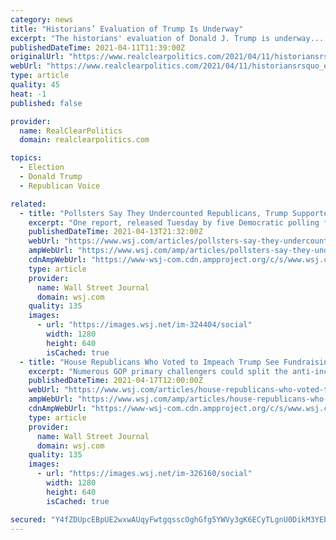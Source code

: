 ```yaml
---
category: news
title: "Historians’ Evaluation of Trump Is Underway"
excerpt: "The historians' evaluation of Donald J. Trump is underway.... Read Full Article »"
publishedDateTime: 2021-04-11T11:39:00Z
originalUrl: "https://www.realclearpolitics.com/2021/04/11/historiansrsquo_evaluation_of_trump_is_underway_540245.html#!"
webUrl: "https://www.realclearpolitics.com/2021/04/11/historiansrsquo_evaluation_of_trump_is_underway_540245.html#!"
type: article
quality: 45
heat: -1
published: false

provider:
  name: RealClearPolitics
  domain: realclearpolitics.com

topics:
  - Election
  - Donald Trump
  - Republican Voice

related:
  - title: "Pollsters Say They Undercounted Republicans, Trump Supporters in 2020"
    excerpt: "One report, released Tuesday by five Democratic polling firms, finds that their surveys undercounted voters who viewed former President Donald Trump as “presidential.’’ Another, by the nonpartisan Pew Research Center, concluded that obtaining the ..."
    publishedDateTime: 2021-04-13T21:32:00Z
    webUrl: "https://www.wsj.com/articles/pollsters-say-they-undercounted-republicans-trump-supporters-in-2020-11618353142"
    ampWebUrl: "https://www.wsj.com/amp/articles/pollsters-say-they-undercounted-republicans-trump-supporters-in-2020-11618353142"
    cdnAmpWebUrl: "https://www-wsj-com.cdn.ampproject.org/c/s/www.wsj.com/amp/articles/pollsters-say-they-undercounted-republicans-trump-supporters-in-2020-11618353142"
    type: article
    provider:
      name: Wall Street Journal
      domain: wsj.com
    quality: 135
    images:
      - url: "https://images.wsj.net/im-324404/social"
        width: 1280
        height: 640
        isCached: true
  - title: "House Republicans Who Voted to Impeach Trump See Fundraising Boost"
    excerpt: "Numerous GOP primary challengers could split the anti-incumbent vote against the 10 lawmakers in some districts in 2022."
    publishedDateTime: 2021-04-17T12:00:00Z
    webUrl: "https://www.wsj.com/articles/house-republicans-who-voted-to-impeach-trump-see-fundraising-boost-11618664400"
    ampWebUrl: "https://www.wsj.com/amp/articles/house-republicans-who-voted-to-impeach-trump-see-fundraising-boost-11618664400"
    cdnAmpWebUrl: "https://www-wsj-com.cdn.ampproject.org/c/s/www.wsj.com/amp/articles/house-republicans-who-voted-to-impeach-trump-see-fundraising-boost-11618664400"
    type: article
    provider:
      name: Wall Street Journal
      domain: wsj.com
    quality: 135
    images:
      - url: "https://images.wsj.net/im-326160/social"
        width: 1280
        height: 640
        isCached: true

secured: "Y4fZDUpcEBpUE2wxwAUqyFwtgqsscOghGfg5YWVy3gK6ECyTLgnU0DikM3YEbacAAMIOHWkSMQ8GYX6bKv2xa0FKTMLvEstOyxNHMtlhmk3KstOHm8cp/qDyPdY16PmgYeRp0X9xjyk/fjqTEOHm0jTkUZlU4jsbZoStJqF6TRUKkKPiqAb1rydF3CiKbovEbgiM7Fn3m1v/ZIYRNoFf+BdMhXp32odT7iZtfc+s77ty93XYGmuHagsX7U8rh+Ml5lGS5b4y9R4/ao/vnmHdg115mvz4DINaGmpJ0A/94IA4G7NgcNpyNqMCLjFFg/DwaGGYGzTKTJ3C+87wRM/Dx88uyX6dn0f5Bb/VFSAp8As=;cFK2ApZ+tMjRLlrRmmtU+Q=="
---
```


